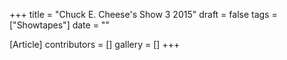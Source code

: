 +++
title = "Chuck E. Cheese's Show 3 2015"
draft = false
tags = ["Showtapes"]
date = ""

[Article]
contributors = []
gallery = []
+++